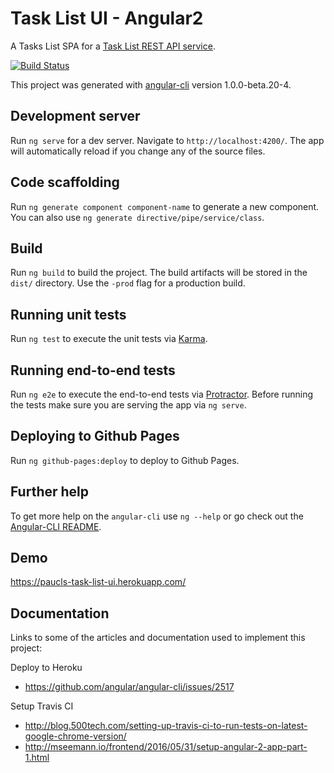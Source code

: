 # Task List UI - Angular2
A Tasks List SPA for a [Task List REST API service](https://github.com/paucls/task_list_api-spring_boot).

[![Build Status](https://travis-ci.org/paucls/task_list_ui-angular2.svg?branch=master)](https://travis-ci.org/paucls/task_list_ui-angular2)

This project was generated with [angular-cli](https://github.com/angular/angular-cli) version 1.0.0-beta.20-4.

## Development server
Run `ng serve` for a dev server. Navigate to `http://localhost:4200/`. The app will automatically reload if you change any of the source files.

## Code scaffolding

Run `ng generate component component-name` to generate a new component. You can also use `ng generate directive/pipe/service/class`.

## Build

Run `ng build` to build the project. The build artifacts will be stored in the `dist/` directory. Use the `-prod` flag for a production build.

## Running unit tests

Run `ng test` to execute the unit tests via [Karma](https://karma-runner.github.io).

## Running end-to-end tests

Run `ng e2e` to execute the end-to-end tests via [Protractor](http://www.protractortest.org/).
Before running the tests make sure you are serving the app via `ng serve`.

## Deploying to Github Pages

Run `ng github-pages:deploy` to deploy to Github Pages.

## Further help

To get more help on the `angular-cli` use `ng --help` or go check out the [Angular-CLI README](https://github.com/angular/angular-cli/blob/master/README.md).

## Demo
https://paucls-task-list-ui.herokuapp.com/

## Documentation
Links to some of the articles and documentation used to implement this project:

Deploy to Heroku
- https://github.com/angular/angular-cli/issues/2517

Setup Travis CI
- http://blog.500tech.com/setting-up-travis-ci-to-run-tests-on-latest-google-chrome-version/
- http://mseemann.io/frontend/2016/05/31/setup-angular-2-app-part-1.html
